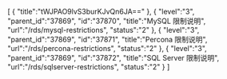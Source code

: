 [
	{
		"title":"tWJPAO9lvS3burKJvQn6JA=="
	},
	{
		"level":"3",
		"parent_id":"37869",
		"id":"37870",
		"title":"MySQL 限制说明",
		"url":"/rds/mysql-restrictions",
		"status":"2"
	},
	{
		"level":"3",
		"parent_id":"37869",
		"id":"37871",
		"title":"Percona 限制说明",
		"url":"/rds/percona-restrictions",
		"status":"2"
	},
	{
		"level":"3",
		"parent_id":"37869",
		"id":"37872",
		"title":"SQL Server 限制说明",
		"url":"/rds/sqlserver-restrictions",
		"status":"2"
	}
]